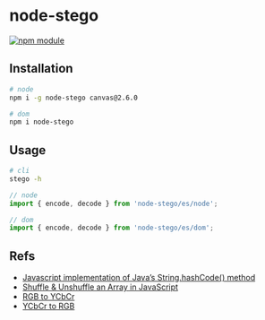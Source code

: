 # node-stego

[![npm module](https://img.shields.io/npm/v/node-stego)](https://www.npmjs.com/package/node-stego)

## Installation

```bash
# node
npm i -g node-stego canvas@2.6.0

# dom
npm i node-stego
```

## Usage

```bash
# cli
stego -h
```

```javascript
// node
import { encode, decode } from 'node-stego/es/node';

// dom
import { encode, decode } from 'node-stego/es/dom';
```

## Refs

- [Javascript implementation of Java’s String.hashCode() method](https://werxltd.com/wp/2010/05/13/javascript-implementation-of-javas-string-hashcode-method/)
- [Shuffle & Unshuffle an Array in JavaScript](https://gist.github.com/iSWORD/13f715370e56703f6c973b6dd706bbbd)
- [RGB to YCbCr](https://makarandtapaswi.wordpress.com/2009/07/20/why-the-rgb-to-ycbcr/)
- [YCbCr to RGB](https://stackoverflow.com/questions/21264648/javascript-convert-yuv-to-rgb)
